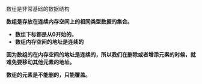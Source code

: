 数组是非常基础的数据结构

**数组是存放在连续内存空间上的相同类型数据的集合。**


-   **数组下标都是从0开始的。**
-   **数组内存空间的地址是连续的**

**因为数组的在内存空间的地址是连续的，所以我们在删除或者增添元素的时候，就难免要移动其他元素的地址。**

**数组的元素是不能删的，只能覆盖。**